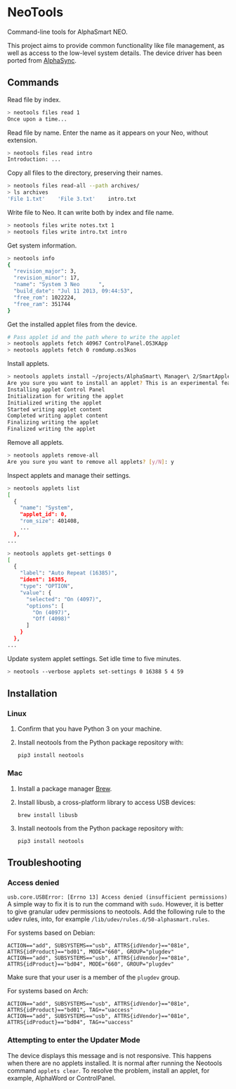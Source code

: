 # NeoTools

Command-line tools for AlphaSmart NEO.

This project aims to provide common functionality like file management, as well as 
access to the low-level system details.
The device driver has been ported from [AlphaSync](https://github.com/tSoniq/alphasync/).

## Commands

Read file by index.

```bash
> neotools files read 1
Once upon a time...
````

Read file by name. Enter the name as it appears on your Neo, without extension.

```bash
> neotools files read intro
Introduction: ...
````

Copy all files to the directory, preserving their names.
```bash
> neotools files read-all --path archives/
> ls archives
'File 1.txt'    'File 3.txt'    intro.txt
```

Write file to Neo. It can write both by index and file name.
```bash
> neotools files write notes.txt 1
> neotools files write intro.txt intro
```

Get system information.
```bash
> neotools info
{
  "revision_major": 3,
  "revision_minor": 17,
  "name": "System 3 Neo      ",
  "build_date": "Jul 11 2013, 09:44:53",
  "free_rom": 1022224,
  "free_ram": 351744
}
```

Get the installed applet files from the device.
```bash
# Pass applet id and the path where to write the applet
> neotools applets fetch 40967 ControlPanel.OS3KApp
> neotools applets fetch 0 romdump.os3kos
```

Install applets.
```bash
> neotools applets install ~/projects/AlphaSmart\ Manager\ 2/SmartApplets/ControlPanel.OS3KApp
Are you sure you want to install an applet? This is an experimental feature. [y/N]: y
Installing applet Control Panel
Initialization for writing the applet
Initialized writing the applet
Started writing applet content
Completed writing applet content
Finalizing writing the applet
Finalized writing the applet
```

Remove all applets.
```bash
> neotools applets remove-all
Are you sure you want to remove all applets? [y/N]: y
```

Inspect applets and manage their settings.
```bash
> neotools applets list
[
  {
    "name": "System",
    "applet_id": 0,
    "rom_size": 401408,
    ...
  },
...
```

```bash
> neotools applets get-settings 0
[
  {
    "label": "Auto Repeat (16385)",
    "ident": 16385,
    "type": "OPTION",
    "value": {
      "selected": "On (4097)",
      "options": [
        "On (4097)",
        "Off (4098)"
      ]
    }
  },
...
```
Update system applet settings. Set idle time to five minutes.
```bash
> neotools --verbose applets set-settings 0 16388 5 4 59
```



## Installation

### Linux

1. Confirm that you have Python 3 on your machine.
2. Install neotools from the Python package repository with:

   `pip3 install neotools`

### Mac

1. Install a package manager [Brew](https://brew.sh).
2. Install libusb, a cross-platform library to access USB devices:

   `brew install libusb`
3. Install neotools from the Python package repository with:

   `pip3 install neotools`

## Troubleshooting

### Access denied
`usb.core.USBError: [Errno 13] Access denied (insufficient permissions)`  
A simple way to fix it is to run the command with `sudo`. However, it is
better to give granular udev permissions to neotools. Add the following rule to 
the udev rules, into, for example `/lib/udev/rules.d/50-alphasmart.rules`.

For systems based on Debian:
```
ACTION=="add", SUBSYSTEMS=="usb", ATTRS{idVendor}=="081e", ATTRS{idProduct}=="bd01", MODE="660", GROUP="plugdev"
ACTION=="add", SUBSYSTEMS=="usb", ATTRS{idVendor}=="081e", ATTRS{idProduct}=="bd04", MODE="660", GROUP="plugdev"
```
Make sure that your user is a member of the `plugdev` group.

For systems based on Arch:
```
ACTION=="add", SUBSYSTEMS=="usb", ATTRS{idVendor}=="081e", ATTRS{idProduct}=="bd01", TAG+="uaccess"
ACTION=="add", SUBSYSTEMS=="usb", ATTRS{idVendor}=="081e", ATTRS{idProduct}=="bd04", TAG+="uaccess"
```

### Attempting to enter the Updater Mode
The device displays this message and is not responsive.
This happens when there are no applets installed. It is normal after running the
Neotools command `applets clear`. To resolve the problem, install an applet,
for example, AlphaWord or ControlPanel.
